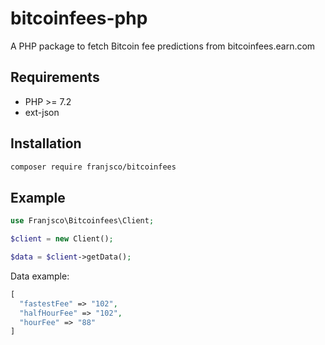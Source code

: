 # bitcoinfees-php
A PHP package to fetch Bitcoin fee predictions from bitcoinfees.earn.com


## Requirements

* PHP >= 7.2
* ext-json


## Installation


```bash
composer require franjsco/bitcoinfees
```

## Example

```php
use Franjsco\Bitcoinfees\Client;

$client = new Client();

$data = $client->getData();
```


Data example: 
```php
[
  "fastestFee" => "102",
  "halfHourFee" => "102",
  "hourFee" => "88"
]
```